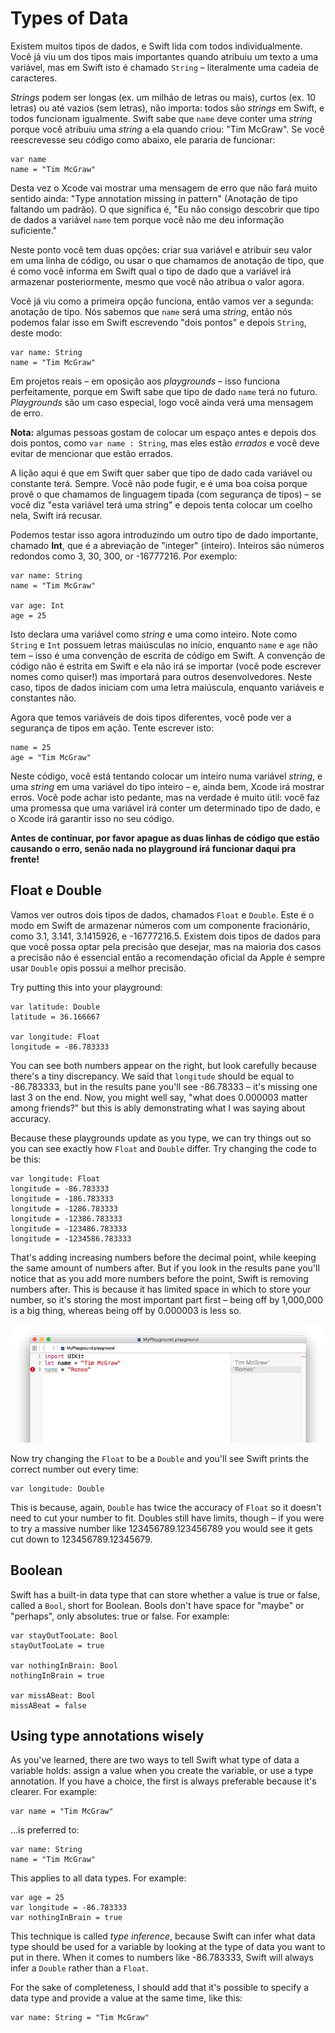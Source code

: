 # Types of Data

Existem muitos tipos de dados, e Swift lida com todos individualmente. Você já viu um dos tipos mais importantes quando atribuiu um texto a uma variável, mas em Swift isto é chamado `String` – literalmente uma cadeia de caracteres.

*Strings* podem ser longas (ex. um milhão de letras ou mais), curtos (ex. 10 letras) ou até vazios (sem letras), não importa: todos são *strings* em Swift, e todos funcionam igualmente. Swift sabe que  `name` deve conter uma *string* porque você atribuiu uma *string* a ela quando criou: "Tim McGraw". Se você reescrevesse seu código como abaixo, ele pararia de funcionar:

    var name
    name = "Tim McGraw"

Desta vez o Xcode vai mostrar uma mensagem de erro que não fará muito sentido ainda: "Type annotation missing in pattern" (Anotação de tipo faltando um padrão). O que significa é, "Eu não consigo descobrir que tipo de dados a variável `name` tem porque você não me deu informação suficiente."

Neste ponto você tem duas opções: criar sua variável e atribuir seu valor em uma linha de código, ou usar o que chamamos de anotação de tipo, que é como você informa em Swift qual o tipo de dado que a variável irá armazenar posteriormente, mesmo que você não atribua o valor agora.

Você já viu como a primeira opção funciona, então vamos ver a segunda: anotação de tipo. Nós sabemos que `name` será uma *string*, então nós podemos falar isso em Swift escrevendo "dois pontos" e depois `String`, deste modo:

    var name: String
    name = "Tim McGraw"

Em projetos reais – em oposição aos *playgrounds* – isso funciona perfeitamente, porque em Swift sabe que tipo de dado `name` terá no futuro. *Playgrounds* são um caso especial, logo você ainda verá uma mensagem de erro.

**Nota:** algumas pessoas gostam de colocar um espaço antes e depois dos dois pontos, como `var name : String`, mas eles estão  *errados* e você deve evitar de mencionar que estão errados.

A lição aqui é que em Swift quer saber que tipo de dado cada variável ou constante terá. Sempre. Você não pode fugir, e é uma boa coisa porque provê o que chamamos de linguagem tipada (com segurança de tipos) – se você diz "esta variável terá uma string" e depois tenta colocar um coelho nela, Swift irá recusar.

Podemos testar isso agora introduzindo um outro tipo de dado importante, chamado **Int**, que é a abreviação de "integer" (inteiro). Inteiros são números redondos como 3, 30, 300, or -16777216. Por exemplo:

    var name: String
    name = "Tim McGraw"

    var age: Int
    age = 25

Isto declara uma variável como *string* e uma como inteiro. Note como `String` e `Int` possuem letras maiúsculas no início, enquanto `name` e `age` não tem – isso é uma convenção de escrita de código em Swift. A convenção de código não é estrita em Swift e ela não irá se importar (você pode escrever nomes como quiser!) mas importará para outros desenvolvedores. Neste caso, tipos de dados iniciam com uma letra maiúscula, enquanto variáveis e constantes não.

Agora que temos variáveis de dois tipos diferentes, você pode ver a segurança de tipos em ação. Tente escrever isto:

    name = 25
    age = "Tim McGraw"

Neste código, você está tentando colocar um inteiro numa variável *string*, e uma *string* em uma variável do tipo inteiro – e, ainda bem, Xcode irá mostrar erros. Você pode achar isto pedante, mas na verdade é muito útil: você faz uma promessa que uma variável irá conter um determinado tipo de dado, e o Xcode irá garantir isso no seu código.

**Antes de continuar, por favor apague as duas linhas de código que estão causando o erro, senão nada no playground irá funcionar daqui pra frente!**


## Float e Double

Vamos ver outros dois tipos de dados, chamados `Float` e `Double`. Este é o modo em Swift de armazenar números com um componente fracionário, como 3.1, 3.141, 3.1415926, e -16777216.5. Existem dois tipos de dados para que você possa optar pela precisão que desejar, mas na maioria dos casos a precisão não é essencial então a recomendação oficial da Apple é sempre usar `Double` opis possui a melhor precisão.

Try putting this into your playground:

    var latitude: Double
    latitude = 36.166667

    var longitude: Float
    longitude = -86.783333

You can see both numbers appear on the right, but look carefully because there's a tiny discrepancy. We said that `longitude` should be equal to -86.783333, but in the results pane you'll see -86.78333 – it's missing one last 3 on the end. Now, you might well say, "what does 0.000003 matter among friends?" but this is ably demonstrating what I was saying about accuracy.

Because these playgrounds update as you type, we can try things out so you can see exactly how `Float` and `Double` differ. Try changing the code to be this:

    var longitude: Float
    longitude = -86.783333
    longitude = -186.783333
    longitude = -1286.783333
    longitude = -12386.783333
    longitude = -123486.783333
    longitude = -1234586.783333

That's adding increasing numbers before the decimal point, while keeping the same amount of numbers after. But if you look in the results pane you'll notice that as you add more numbers before the point, Swift is removing numbers after. This is because it has limited space in which to store your number, so it's storing the most important part first – being off by 1,000,000 is a big thing, whereas being off by 0.000003 is less so.

![In Swift a Float holds much less data than a Double, so you should use Double where possible.](0-4.png)

Now try changing the `Float` to be a `Double` and you'll see Swift prints the correct number out every time:

    var longitude: Double

This is because, again, `Double` has twice the accuracy of `Float` so it doesn't need to cut your number to fit. Doubles still have limits, though – if you were to try a massive number like 123456789.123456789 you would see it gets cut down to 123456789.12345679.


## Boolean

Swift has a built-in data type that can store whether a value is true or false, called a `Bool`, short for Boolean. Bools don't have space for "maybe" or "perhaps", only absolutes: true or false. For example:

    var stayOutTooLate: Bool
    stayOutTooLate = true

    var nothingInBrain: Bool
    nothingInBrain = true

    var missABeat: Bool
    missABeat = false


## Using type annotations wisely

As you've learned, there are two ways to tell Swift what type of data a variable holds: assign a value when you create the variable, or use a type annotation. If you have a choice, the first is always preferable because it's clearer. For example:

    var name = "Tim McGraw"

…is preferred to:

    var name: String
    name = "Tim McGraw"

This applies to all data types. For example:

    var age = 25
    var longitude = -86.783333
    var nothingInBrain = true

This technique is called *type inference*, because Swift can infer what data type should be used for a variable by looking at the type of data you want to put in there. When it comes to numbers like -86.783333, Swift will always infer a `Double` rather than a `Float`.

For the sake of completeness, I should add that it's possible to specify a data type and provide a value at the same time, like this:

    var name: String = "Tim McGraw"

